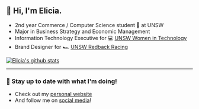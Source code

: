## 👋 Hi, I'm Elicia.

* 2nd year Commerce / Computer Science student 🤗 at UNSW
* Major in Business Strategy and Economic Management
* Information Technology Executive for 💻 [UNSW Women in Technology](https://unswwit.com/#/)
* Brand Designer for 🏎 [UNSW Redback Racing](https://www.redbackracing.com/)

[![Elicia's github stats](https://github-readme-stats.vercel.app/api?username=eliciaauduong&count_private=true&theme=dracula&show_icons=true)](https://github.com/anuraghazra/github-readme-stats)

---

### 🦋 Stay up to date with what I'm doing!
* Check out my [personal website](https://eliciaauduong.github.io/blog/)
* And follow me on [social media](https://eliciaauduong.github.io/link-elicia/)!
<!--
**eliciaauduong/eliciaauduong** is a ✨ _special_ ✨ repository because its `README.md` (this file) appears on your GitHub profile.

Here are some ideas to get you started:

- 🔭 I’m currently working on ...
- 🌱 I’m currently learning ...
- 👯 I’m looking to collaborate on ...
- 🤔 I’m looking for help with ...
- 💬 Ask me about ...
- 📫 How to reach me: ...
- 😄 Pronouns: ...
- ⚡ Fun fact: ...
-->
